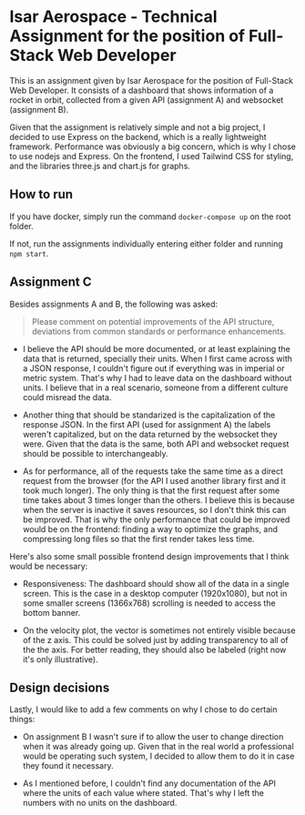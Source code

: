 # Isar Aerospace - Technical Assignment for the position of Full-Stack Web Developer

This is an assignment given by Isar Aerospace for the position of Full-Stack Web Developer. It consists of a dashboard that shows information of a rocket in orbit, collected from a given API (assignment A) and websocket (assignment B).

Given that the assignment is relatively simple and not a big project, I decided to use Express on the backend, which is a really lightweight framework. Performance was obviously a big concern, which is why I chose to use nodejs and Express. On the frontend, I used Tailwind CSS for styling, and the libraries three.js and chart.js for graphs.

## How to run

If you have docker, simply run the command `docker-compose up` on the root folder.

If not, run the assignments individually entering either folder and running `npm start`.

## Assignment C

Besides assignments A and B, the following was asked:

> Please comment on potential improvements of the API structure, deviations from common standards or performance enhancements.

- I believe the API should be more documented, or at least explaining the data that is returned, specially their units. When I first came across with a JSON response, I couldn't figure out if everything was in imperial or metric system. That's why I had to leave data on the dashboard without units. I believe that in a real scenario, someone from a different culture could misread the data.

- Another thing that should be standarized is the capitalization of the response JSON. In the first API (used for assignment A) the labels weren't capitalized, but on the data returned by the websocket they were. Given that the data is the same, both API and websocket request should be possible to interchangeably.

- As for performance, all of the requests take the same time as a direct request from the browser (for the API I used another library first and it took much longer). The only thing is that the first request after some time takes about 3 times longer than the others. I believe this is because when the server is inactive it saves resources, so I don't think this can be improved. That is why the only performance that could be improved would be on the frontend: finding a way to optimize the graphs, and compressing long files so that the first render takes less time.

Here's also some small possible frontend design improvements that I think would be necessary:

- Responsiveness: The dashboard should show all of the data in a single screen. This is the case in a desktop computer (1920x1080), but not in some smaller screens (1366x768) scrolling is needed to access the bottom banner.

- On the velocity plot, the vector is sometimes not entirely visible because of the z axis. This could be solved just by adding transparency to all of the the axis. For better reading, they should also be labeled (right now it's only illustrative).

## Design decisions

Lastly, I would like to add a few comments on why I chose to do certain things:

- On assignment B I wasn't sure if to allow the user to change direction when it was already going up. Given that in the real world a professional would be operating such system, I decided to allow them to do it in case they found it necessary.

- As I mentioned before, I couldn't find any documentation of the API where the units of each value where stated. That's why I left the numbers with no units on the dashboard.
